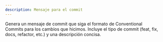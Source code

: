 ```yaml
---
description: Mensaje para el commit
---
```


Genera un mensaje de commit que siga el formato de Conventional Commits para los cambios que hicimos. Incluye el tipo de commit (feat, fix, docs, refactor, etc.) y una descripción concisa.
